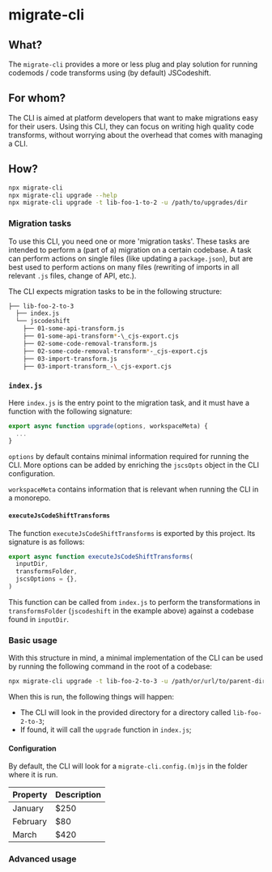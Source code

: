 # migrate-cli

## What?

The `migrate-cli` provides a more or less plug and play solution for running codemods / code transforms using (by default) JSCodeshift.

## For whom?

The CLI is aimed at platform developers that want to make migrations easy for their users. Using this CLI, they can focus on writing high quality code transforms, without worrying about the overhead that comes with managing a CLI.

## How?

```bash
npx migrate-cli
npx migrate-cli upgrade --help
npx migrate-cli upgrade -t lib-foo-1-to-2 -u /path/to/upgrades/dir
```

### Migration tasks

To use this CLI, you need one or more 'migration tasks'. These tasks are intended to perform a (part of a) migration on a certain codebase. A task can perform actions on single files (like updating a `package.json`), but are best used to perform actions on many files (rewriting of imports in all relevant `.js` files, change of API, etc.).

The CLI expects migration tasks to be in the following structure:

```bash
├── lib-foo-2-to-3
  ├── index.js
  └── jscodeshift
    ├── 01-some-api-transform.js
    ├── 01-some-api-transform*-\_cjs-export.cjs
    ├── 02-some-code-removal-transform.js
    ├── 02-some-code-removal-transform*-_cjs-export.cjs
    ├── 03-import-transform.js
    ├── 03-import-transform_-\_cjs-export.cjs
```

### `index.js`

Here `index.js` is the entry point to the migration task, and it must have a function with the following signature:

```javascript
export async function upgrade(options, workspaceMeta) {
  ...
}
```

`options` by default contains minimal information required for running the CLI. More options can be added by enriching the `jscsOpts` object in the CLI configuration.

`workspaceMeta` contains information that is relevant when running the CLI in a monorepo.

#### `executeJsCodeShiftTransforms`

The function `executeJsCodeShiftTransforms` is exported by this project. Its signature is as follows:

```javascript
export async function executeJsCodeShiftTransforms(
  inputDir,
  transformsFolder,
  jscsOptions = {},
)
```

This function can be called from `index.js` to perform the transformations in `transformsFolder` (`jscodeshift` in the example above) against a codebase found in `inputDir`.

### Basic usage

With this structure in mind, a minimal implementation of the CLI can be used by running the following command in the root of a codebase:

```bash
npx migrate-cli upgrade -t lib-foo-2-to-3 -u /path/or/url/to/parent-dir/
```

When this is run, the following things will happen:

- The CLI will look in the provided directory for a directory called `lib-foo-2-to-3`;
- If found, it will call the `upgrade` function in `index.js`;

#### Configuration

By default, the CLI will look for a `migrate-cli.config.(m)js` in the folder where it is run.

| Property | Description |
| -------- | ----------- |
| January  | $250        |
| February | $80         |
| March    | $420        |

### Advanced usage

###
